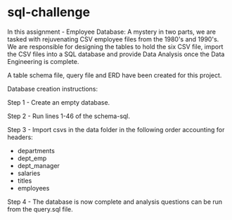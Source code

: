# sql-challenge

In this assignment - Employee Database: A mystery in two parts,
we are tasked with rejuvenating CSV employee files from the 1980's and 1990's. We are responsible
for designing the tables to hold the six CSV file, import the CSV files into a SQL database and provide Data Analysis once the Data Engineering is complete.

A table schema file, query file and ERD have been created for this project.

Database creation instructions:

Step 1 - Create an empty database.

Step 2 - Run lines 1-46 of the schema-sql. 

Step 3 - Import csvs in the data folder in the following order accounting for headers:

- departments
- dept_emp
- dept_manager
- salaries
- titles
- employees

Step 4 - The database is now complete and analysis questions can be run from the query.sql file.
